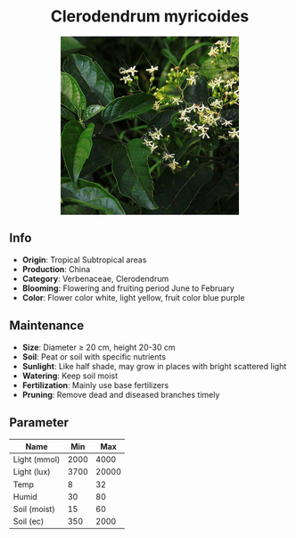 <h1 align='center'>Clerodendrum myricoides</h1>
<p align="center">
    <img 
        align='center'
        width='320'
        src="../images/clerodendrum myricoides.png" 
        alt='Clerodendrum myricoides' />
</p>

## Info

 - **Origin**: Tropical Subtropical areas
 - **Production**: China
 - **Category**: Verbenaceae, Clerodendrum
 - **Blooming**: Flowering and fruiting period June to February
 - **Color**: Flower color white, light yellow, fruit color blue purple

## Maintenance

 - **Size**: Diameter ≥ 20 cm, height 20-30 cm
 - **Soil**: Peat or soil with specific nutrients
 - **Sunlight**: Like half shade, may grow in places with bright scattered light
 - **Watering**: Keep soil moist
 - **Fertilization**: Mainly use base fertilizers
 - **Pruning**: Remove dead and diseased branches timely

## Parameter

| Name         | Min  | Max   |
|--------------|------|-------|
| Light (mmol) | 2000 | 4000  |
| Light (lux)  | 3700 | 20000 |
| Temp         | 8    | 32    |
| Humid        | 30   | 80    |
| Soil (moist) | 15   | 60    |
| Soil (ec)    | 350  | 2000  |